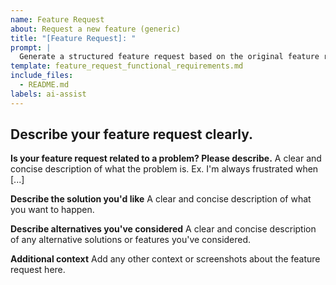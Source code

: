 ```yaml
---
name: Feature Request
about: Request a new feature (generic)
title: "[Feature Request]: "
prompt: |
  Generate a structured feature request based on the original feature request provided.
template: feature_request_functional_requirements.md
include_files:
  - README.md
labels: ai-assist
---
```


## Describe your feature request clearly.

<!-- Fill out your feature description below -->

**Is your feature request related to a problem? Please describe.**
A clear and concise description of what the problem is. Ex. I'm always frustrated when [...]

**Describe the solution you'd like**
A clear and concise description of what you want to happen.

**Describe alternatives you've considered**
A clear and concise description of any alternative solutions or features you've considered.

**Additional context**
Add any other context or screenshots about the feature request here.
